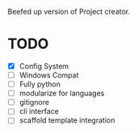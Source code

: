 Beefed up version of Project creator.

# TODO

- [x] Config System
- [ ] Windows Compat
- [ ] Fully python
- [ ] modularize for languages
- [ ] gitignore
- [ ] cli interface
- [ ] scaffold template integration